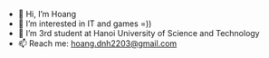 - 👋 Hi, I’m Hoang
- 👀 I’m interested in IT and games =))
- 🌱 I’m 3rd student at Hanoi University of Science and Technology
- 📫 Reach me: hoang.dnh2203@gmail.com


<!---
hoangdao3/hoangdao3 is a ✨ special ✨ repository because its `README.md` (this file) appears on your GitHub profile.
You can click the Preview link to take a look at your changes.
--->
